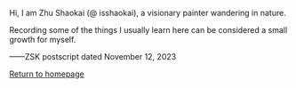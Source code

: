 Hi, I am Zhu Shaokai (@ isshaokai), a visionary painter wandering in nature.

Recording some of the things I usually learn here can be considered a small growth for myself.

——ZSK postscript dated November 12, 2023

[Return to homepage](/)